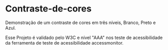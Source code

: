 # Contraste-de-cores
Demonstração de um contraste de cores em três níveis, Branco, Preto e Azul.

Esse Projeto é validado pelo W3C e nível "AAA" nos teste de acessibilidade da ferramenta de teste de acessibilidade accessmonitor. 
